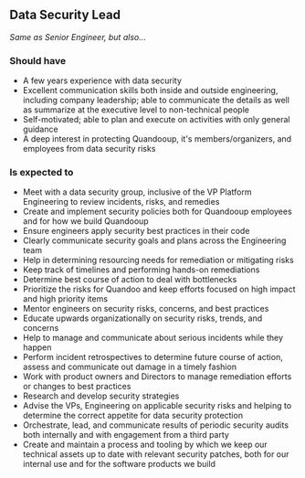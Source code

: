 Data Security Lead
--------

*Same as Senior Engineer, but also…*

### Should have
* A few years experience with data security
* Excellent communication skills both inside and outside engineering, including company leadership; able to communicate the details as well as summarize at the executive level to non-technical people
* Self-motivated; able to plan and execute on activities with only general guidance
* A deep interest in protecting Quandooup, it's members/organizers, and employees from data security risks

### Is expected to
* Meet with a data security group, inclusive of the VP Platform Engineering to review incidents, risks, and remedies
* Create and implement security policies both for Quandooup employees and for how we build Quandooup
* Ensure engineers apply security best practices in their code
* Clearly communicate security goals and plans across the Engineering team
* Help in determining resourcing needs for remediation or mitigating risks
* Keep track of timelines and performing hands-on remediations
* Determine best course of action to deal with bottlenecks
* Prioritize the risks for Quandoo and keep efforts focused on high impact and high priority items
* Mentor engineers on security risks, concerns, and best practices
* Educate upwards organizationally on security risks, trends, and concerns
* Help to manage and communicate about serious incidents while they happen
* Perform incident retrospectives to determine future course of action, assess and communicate out damage in a timely fashion
* Work with product owners and Directors to manage remediation efforts or changes to best practices
* Research and develop security strategies
* Advise the VPs, Engineering on applicable security risks and helping to determine the correct appetite for data security protection
* Orchestrate, lead, and communicate results of periodic security audits both internally and with engagement from a third party
* Create and maintain a process and tooling by which we keep our technical assets up to date with relevant security patches, both for our internal use and for the software products we build

